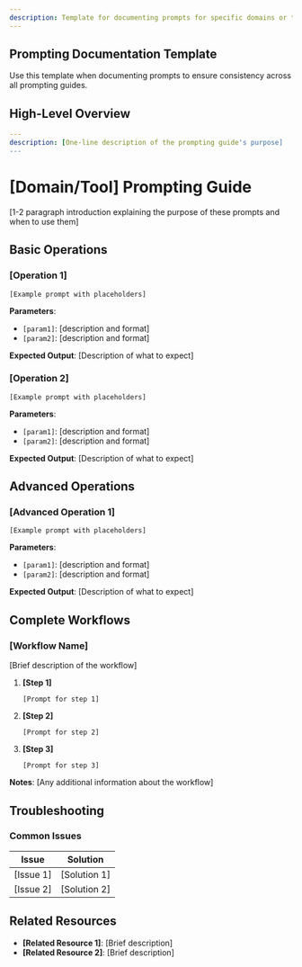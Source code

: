 ```yaml
---
description: Template for documenting prompts for specific domains or tools
---
```


## Prompting Documentation Template

Use this template when documenting prompts to ensure consistency across all prompting guides.

## High-Level Overview

```yaml
---
description: [One-line description of the prompting guide's purpose]
---
```

# [Domain/Tool] Prompting Guide

[1-2 paragraph introduction explaining the purpose of these prompts and when to use them]

## Basic Operations

### [Operation 1]

```
[Example prompt with placeholders]
```

**Parameters**:

- `[param1]`: [description and format]
- `[param2]`: [description and format]

**Expected Output**: [Description of what to expect]

### [Operation 2]

```
[Example prompt with placeholders]
```

**Parameters**:

- `[param1]`: [description and format]
- `[param2]`: [description and format]

**Expected Output**: [Description of what to expect]

## Advanced Operations

### [Advanced Operation 1]

```
[Example prompt with placeholders]
```

**Parameters**:

- `[param1]`: [description and format]
- `[param2]`: [description and format]

**Expected Output**: [Description of what to expect]

## Complete Workflows

### [Workflow Name]

[Brief description of the workflow]

1. **[Step 1]**

   ```
   [Prompt for step 1]
   ```

2. **[Step 2]**

   ```
   [Prompt for step 2]
   ```

3. **[Step 3]**
   ```
   [Prompt for step 3]
   ```

**Notes**: [Any additional information about the workflow]

## Troubleshooting

### Common Issues

| Issue     | Solution     |
| --------- | ------------ |
| [Issue 1] | [Solution 1] |
| [Issue 2] | [Solution 2] |

## Related Resources

- **[Related Resource 1]**: [Brief description]
- **[Related Resource 2]**: [Brief description]
